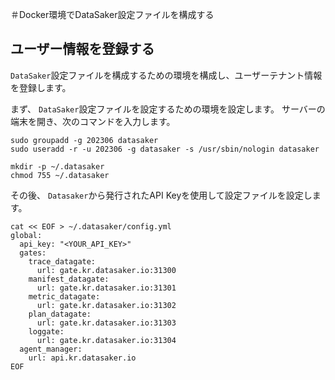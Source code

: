 ＃Docker環境でDataSaker設定ファイルを構成する

## ユーザー情報を登録する

`DataSaker`設定ファイルを構成するための環境を構成し、ユーザーテナント情報を登録します。

まず、 `DataSaker`設定ファイルを設定するための環境を設定します。
サーバーの端末を開き、次のコマンドを入力します。
```shell
sudo groupadd -g 202306 datasaker
sudo useradd -r -u 202306 -g datasaker -s /usr/sbin/nologin datasaker

mkdir -p ~/.datasaker
chmod 755 ~/.datasaker
```
その後、 `Datasaker`から発行されたAPI Keyを使用して設定ファイルを設定します。
```shell
cat << EOF > ~/.datasaker/config.yml
global:
  api_key: "<YOUR_API_KEY>"
  gates:
    trace_datagate:
      url: gate.kr.datasaker.io:31300
    manifest_datagate:
      url: gate.kr.datasaker.io:31301
    metric_datagate:
      url: gate.kr.datasaker.io:31302
    plan_datagate:
      url: gate.kr.datasaker.io:31303
    loggate:
      url: gate.kr.datasaker.io:31304
  agent_manager:
    url: api.kr.datasaker.io
EOF
```
